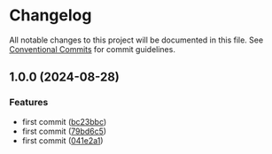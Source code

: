 # Changelog

All notable changes to this project will be documented in this file. See
[Conventional Commits](https://conventionalcommits.org) for commit guidelines.

## 1.0.0 (2024-08-28)

### Features

* first commit ([bc23bbc](https://github.com/bcochofel/cstudy-infrastructure/commit/bc23bbc62e59e403422b8acec85327c0825f437a))
* first commit ([79bd6c5](https://github.com/bcochofel/cstudy-infrastructure/commit/79bd6c5c1b08c1cc690c0e27b95e61edbcccd273))
* first commit ([041e2a1](https://github.com/bcochofel/cstudy-infrastructure/commit/041e2a1db8902a7df89c1d3dfa435680472bf24c))
